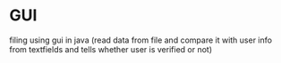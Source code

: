 # GUI
filing using gui in java (read data from file and compare it with user info from textfields and tells whether user is verified or not)
